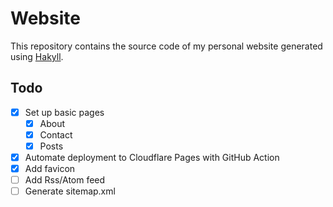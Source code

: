 # Website

This repository contains the source code of my personal website generated using [Hakyll](https://jaspervdj.de/hakyll).

## Todo

- [X] Set up basic pages
  - [X] About
  - [X] Contact
  - [X] Posts
- [X] Automate deployment to Cloudflare Pages with GitHub Action
- [X] Add favicon
- [ ] Add Rss/Atom feed
- [ ] Generate sitemap.xml
